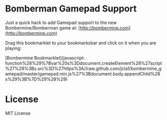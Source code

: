 # Bomberman Gamepad Support

Just a quick hack to add Gamepad support to the new Bombermine/Bomberman game at: [http://bombermine.com](http://bombermine.com)

Drag this bookmarklet to your bookmarksbar and click on it when you are playing:

[Bombermine Bookmarklet](javascript: function%28%29%7Bvar%20s%3Ddocument.createElement%28%27script%27%29%3Bs.src%3D%27https%3A//raw.github.com/jcla1/bombermine_gamepad/master/gamepad.min.js%27%3Bdocument.body.appendChild%28s%29%3B%7D%29%28%29)

# License

MIT License
